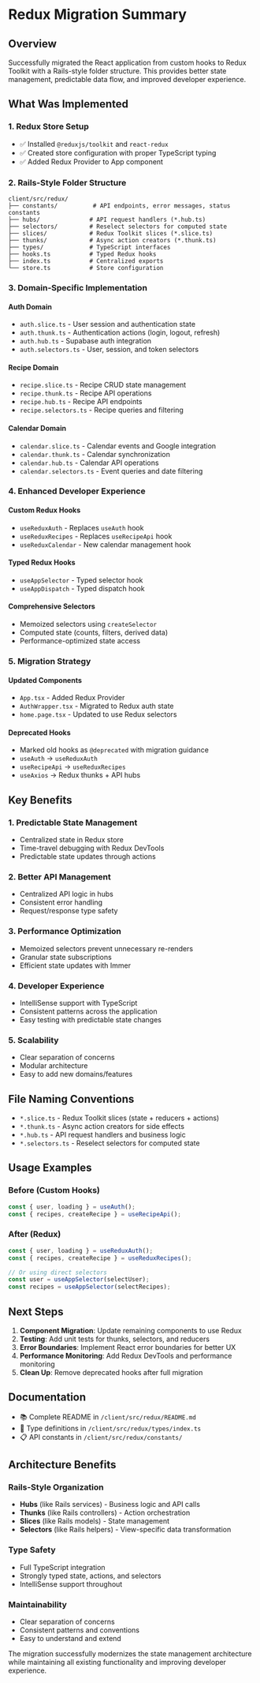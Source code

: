 # Redux Migration Summary

## Overview

Successfully migrated the React application from custom hooks to Redux Toolkit with a Rails-style folder structure. This provides better state management, predictable data flow, and improved developer experience.

## What Was Implemented

### 1. Redux Store Setup
- ✅ Installed `@reduxjs/toolkit` and `react-redux`
- ✅ Created store configuration with proper TypeScript typing
- ✅ Added Redux Provider to App component

### 2. Rails-Style Folder Structure
```
client/src/redux/
├── constants/          # API endpoints, error messages, status constants
├── hubs/              # API request handlers (*.hub.ts)
├── selectors/         # Reselect selectors for computed state
├── slices/            # Redux Toolkit slices (*.slice.ts)
├── thunks/            # Async action creators (*.thunk.ts)
├── types/             # TypeScript interfaces
├── hooks.ts           # Typed Redux hooks
├── index.ts           # Centralized exports
└── store.ts           # Store configuration
```

### 3. Domain-Specific Implementation

#### Auth Domain
- `auth.slice.ts` - User session and authentication state
- `auth.thunk.ts` - Authentication actions (login, logout, refresh)
- `auth.hub.ts` - Supabase auth integration
- `auth.selectors.ts` - User, session, and token selectors

#### Recipe Domain
- `recipe.slice.ts` - Recipe CRUD state management
- `recipe.thunk.ts` - Recipe API operations
- `recipe.hub.ts` - Recipe API endpoints
- `recipe.selectors.ts` - Recipe queries and filtering

#### Calendar Domain
- `calendar.slice.ts` - Calendar events and Google integration
- `calendar.thunk.ts` - Calendar synchronization
- `calendar.hub.ts` - Calendar API operations
- `calendar.selectors.ts` - Event queries and date filtering

### 4. Enhanced Developer Experience

#### Custom Redux Hooks
- `useReduxAuth` - Replaces `useAuth` hook
- `useReduxRecipes` - Replaces `useRecipeApi` hook
- `useReduxCalendar` - New calendar management hook

#### Typed Redux Hooks
- `useAppSelector` - Typed selector hook
- `useAppDispatch` - Typed dispatch hook

#### Comprehensive Selectors
- Memoized selectors using `createSelector`
- Computed state (counts, filters, derived data)
- Performance-optimized state access

### 5. Migration Strategy

#### Updated Components
- `App.tsx` - Added Redux Provider
- `AuthWrapper.tsx` - Migrated to Redux auth state
- `home.page.tsx` - Updated to use Redux selectors

#### Deprecated Hooks
- Marked old hooks as `@deprecated` with migration guidance
- `useAuth` → `useReduxAuth`
- `useRecipeApi` → `useReduxRecipes`
- `useAxios` → Redux thunks + API hubs

## Key Benefits

### 1. Predictable State Management
- Centralized state in Redux store
- Time-travel debugging with Redux DevTools
- Predictable state updates through actions

### 2. Better API Management
- Centralized API logic in hubs
- Consistent error handling
- Request/response type safety

### 3. Performance Optimization
- Memoized selectors prevent unnecessary re-renders
- Granular state subscriptions
- Efficient state updates with Immer

### 4. Developer Experience
- IntelliSense support with TypeScript
- Consistent patterns across the application
- Easy testing with predictable state changes

### 5. Scalability
- Clear separation of concerns
- Modular architecture
- Easy to add new domains/features

## File Naming Conventions

- `*.slice.ts` - Redux Toolkit slices (state + reducers + actions)
- `*.thunk.ts` - Async action creators for side effects
- `*.hub.ts` - API request handlers and business logic
- `*.selectors.ts` - Reselect selectors for computed state

## Usage Examples

### Before (Custom Hooks)
```typescript
const { user, loading } = useAuth();
const { recipes, createRecipe } = useRecipeApi();
```

### After (Redux)
```typescript
const { user, loading } = useReduxAuth();
const { recipes, createRecipe } = useReduxRecipes();

// Or using direct selectors
const user = useAppSelector(selectUser);
const recipes = useAppSelector(selectRecipes);
```

## Next Steps

1. **Component Migration**: Update remaining components to use Redux
2. **Testing**: Add unit tests for thunks, selectors, and reducers
3. **Error Boundaries**: Implement React error boundaries for better UX
4. **Performance Monitoring**: Add Redux DevTools and performance monitoring
5. **Clean Up**: Remove deprecated hooks after full migration

## Documentation

- 📚 Complete README in `/client/src/redux/README.md`
- 🔧 Type definitions in `/client/src/redux/types/index.ts`
- 📋 API constants in `/client/src/redux/constants/`

## Architecture Benefits

### Rails-Style Organization
- **Hubs** (like Rails services) - Business logic and API calls
- **Thunks** (like Rails controllers) - Action orchestration
- **Slices** (like Rails models) - State management
- **Selectors** (like Rails helpers) - View-specific data transformation

### Type Safety
- Full TypeScript integration
- Strongly typed state, actions, and selectors
- IntelliSense support throughout

### Maintainability
- Clear separation of concerns
- Consistent patterns and conventions
- Easy to understand and extend

The migration successfully modernizes the state management architecture while maintaining all existing functionality and improving developer experience.
